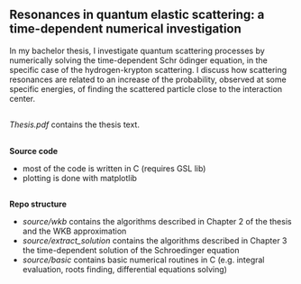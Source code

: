 ## Resonances in quantum elastic scattering: a time-dependent numerical investigation
In my bachelor thesis, I investigate quantum scattering processes by numerically solving the time-dependent Schr ̈odinger equation, in the specific case of the hydrogen-krypton scattering. I discuss how scattering resonances are related to an increase of the probability, observed at some specific energies, of finding the scattered particle close to the interaction center.

##
*Thesis.pdf* contains the thesis text.

##
**Source code**
- most of the code is written in C (requires GSL lib)
- plotting is done with matplotlib

##
**Repo structure**
- *source/wkb* contains the algorithms described in Chapter 2 of the thesis and the WKB approximation
- *source/extract_solution* contains the algorithms described in Chapter 3 the time-dependent solution of the Schroedinger equation
- *source/basic* contains basic numerical routines in C (e.g. integral evaluation, roots finding, differential equations solving)
